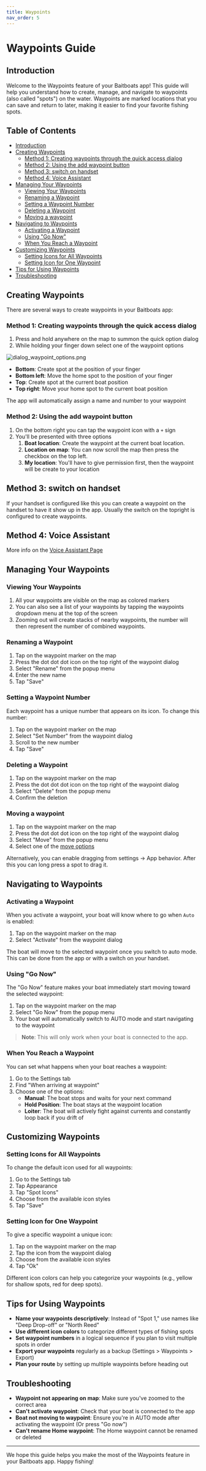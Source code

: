```yaml
---
title: Waypoints
nav_order: 5
---
```


# Waypoints Guide

## Introduction

Welcome to the Waypoints feature of your Baitboats app! This guide will help you understand how to create, manage, and navigate to waypoints (also called "spots") on the water. Waypoints are marked locations that you can save and return to later, making it easier to find your favorite fishing spots.

## Table of Contents

- [Introduction](#introduction)
- [Creating Waypoints](#creating-waypoints)
   - [Method 1: Creating waypoints through the quick access dialog](#method-1-creating-waypoints-through-the-quick-access-dialog)
   - [Method 2: Using the add waypoint button](#method-2-using-the-add-waypoint-button)
   - [Method 3: switch on handset](#method-3-switch-on-handset)
   - [Method 4: Voice Assistant](#method-4-voice-assistant)
- [Managing Your Waypoints](#managing-your-waypoints)
   - [Viewing Your Waypoints](#viewing-your-waypoints)
   - [Renaming a Waypoint](#renaming-a-waypoint)
   - [Setting a Waypoint Number](#setting-a-waypoint-number)
   - [Deleting a Waypoint](#deleting-a-waypoint)
   - [Moving a waypoint](#moving-a-waypoint)
- [Navigating to Waypoints](#navigating-to-waypoints)
   - [Activating a Waypoint](#activating-a-waypoint)
   - [Using "Go Now"](#using-go-now)
   - [When You Reach a Waypoint](#when-you-reach-a-waypoint)
- [Customizing Waypoints](#customizing-waypoints)
   - [Setting Icons for All Waypoints](#setting-icons-for-all-waypoints)
   - [Setting Icon for One Waypoint](#setting-icon-for-one-waypoint)
- [Tips for Using Waypoints](#tips-for-using-waypoints)
- [Troubleshooting](#troubleshooting)

## Creating Waypoints

There are several ways to create waypoints in your Baitboats app:

### Method 1: Creating waypoints through the quick access dialog

1. Press and hold anywhere on the map to summon the quick option dialog
2. While holding your finger down select one of the waypoint options

![dialog_waypoint_options.png](assets/dialog_waypoint_options.png)

- **Bottom**: Create spot at the position of your finger
- **Bottom left**: Move the home spot to the position of your finger
- **Top**: Create spot at the current boat position
- **Top right**: Move your home spot to the current boat position

The app will automatically assign a name and number to your waypoint

### Method 2: Using the add waypoint button

1. On the bottom right you can tap the waypoint icon with a `+` sign
2. You'll be presented with three options
   1. **Boat location**: Create the waypoint at the current boat location.
   2. **Location on map**: You can now scroll the map then press the checkbox on the top left.
   3. **My location**: You'll have to give permission first, then the waypoint will be create to your location

## Method 3: switch on handset

If your handset is configured like this you can create a waypoint on the handset to have it show up in the app.
Usually the switch on the topright is configured to create waypoints.

## Method 4: Voice Assistant

More info on the [Voice Assistant Page](/Voice%20&%20Speech/The%20Voice%20Assistant.html) 

## Managing Your Waypoints

### Viewing Your Waypoints

1. All your waypoints are visible on the map as colored markers
2. You can also see a list of your waypoints by tapping the waypoints dropdown menu at the top of the screen
3. Zooming out will create stacks of nearby waypoints, the number will then represent the number of combined waypoints.

### Renaming a Waypoint

1. Tap on the waypoint marker on the map
2. Press the dot dot dot icon on the top right of the waypoint dialog
3. Select "Rename" from the popup menu
4. Enter the new name
5. Tap "Save"

### Setting a Waypoint Number

Each waypoint has a unique number that appears on its icon. To change this number:

1. Tap on the waypoint marker on the map
2. Select "Set Number" from the waypoint dialog
3. Scroll to the new number
4. Tap "Save"

### Deleting a Waypoint

1. Tap on the waypoint marker on the map
2. Press the dot dot dot icon on the top right of the waypoint dialog
3. Select "Delete" from the popup menu
4. Confirm the deletion

### Moving a waypoint

1. Tap on the waypoint marker on the map
2. Press the dot dot dot icon on the top right of the waypoint dialog
3. Select "Move" from the popup menu
4. Select one of the [move options](#method-2-using-the-add-waypoint-button)

Alternatively, you can enable dragging from settings -> App behavior.
After this you can long press a spot to drag it.

## Navigating to Waypoints

### Activating a Waypoint

When you activate a waypoint, your boat will know where to go when `Auto` is enabled:

1. Tap on the waypoint marker on the map
2. Select "Activate" from the waypoint dialog

The boat will move to the selected waypoint once you switch to auto mode.
This can be done from the app or with a switch on your handset.

### Using "Go Now"

The "Go Now" feature makes your boat immediately start moving toward the selected waypoint:

1. Tap on the waypoint marker on the map
2. Select "Go Now" from the popup menu
3. Your boat will automatically switch to AUTO mode and start navigating to the waypoint

> **Note**: This will only work when your boat is connected to the app.

### When You Reach a Waypoint

You can set what happens when your boat reaches a waypoint:

1. Go to the Settings tab
2. Find "When arriving at waypoint"
3. Choose one of the options:
   - **Manual**: The boat stops and waits for your next command
   - **Hold Position**: The boat stays at the waypoint location
   - **Loiter**: The boat will actively fight against currents and constantly loop back if you drift of

## Customizing Waypoints

### Setting Icons for All Waypoints

To change the default icon used for all waypoints:

1. Go to the Settings tab
2. Tap Appearance
3. Tap "Spot Icons"
4. Choose from the available icon styles
5. Tap "Save"

### Setting Icon for One Waypoint

To give a specific waypoint a unique icon:

1. Tap on the waypoint marker on the map
2. Tap the icon from the waypoint dialog
3. Choose from the available icon styles
4. Tap "Ok"

Different icon colors can help you categorize your waypoints (e.g., yellow for shallow spots, red for deep spots).

## Tips for Using Waypoints

- **Name your waypoints descriptively**: Instead of "Spot 1," use names like "Deep Drop-off" or "North Reed"
- **Use different icon colors** to categorize different types of fishing spots
- **Set waypoint numbers** in a logical sequence if you plan to visit multiple spots in order
- **Export your waypoints** regularly as a backup (Settings > Waypoints > Export)
- **Plan your route** by setting up multiple waypoints before heading out

## Troubleshooting

- **Waypoint not appearing on map**: Make sure you've zoomed to the correct area
- **Can't activate waypoint**: Check that your boat is connected to the app
- **Boat not moving to waypoint**: Ensure you're in AUTO mode after activating the waypoint (Or press "Go now")
- **Can't rename Home waypoint**: The Home waypoint cannot be renamed or deleted

---

We hope this guide helps you make the most of the Waypoints feature in your Baitboats app. Happy fishing!

